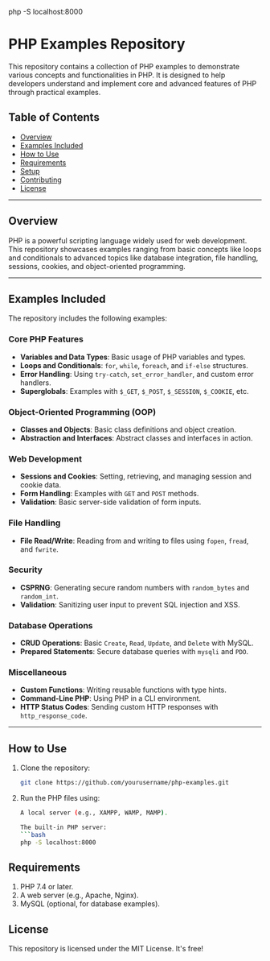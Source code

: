 php -S localhost:8000 
# PHP Examples Repository

This repository contains a collection of PHP examples to demonstrate various concepts and functionalities in PHP. It is designed to help developers understand and implement core and advanced features of PHP through practical examples.

## Table of Contents
- [Overview](#overview)
- [Examples Included](#examples-included)
- [How to Use](#how-to-use)
- [Requirements](#requirements)
- [Setup](#setup)
- [Contributing](#contributing)
- [License](#license)

---

## Overview

PHP is a powerful scripting language widely used for web development. This repository showcases examples ranging from basic concepts like loops and conditionals to advanced topics like database integration, file handling, sessions, cookies, and object-oriented programming.

---

## Examples Included

The repository includes the following examples:

### Core PHP Features
- **Variables and Data Types**: Basic usage of PHP variables and types.
- **Loops and Conditionals**: `for`, `while`, `foreach`, and `if-else` structures.
- **Error Handling**: Using `try-catch`, `set_error_handler`, and custom error handlers.
- **Superglobals**: Examples with `$_GET`, `$_POST`, `$_SESSION`, `$_COOKIE`, etc.

### Object-Oriented Programming (OOP)
- **Classes and Objects**: Basic class definitions and object creation.
- **Abstraction and Interfaces**: Abstract classes and interfaces in action.

### Web Development
- **Sessions and Cookies**: Setting, retrieving, and managing session and cookie data.
- **Form Handling**: Examples with `GET` and `POST` methods.
- **Validation**: Basic server-side validation of form inputs.

### File Handling
- **File Read/Write**: Reading from and writing to files using `fopen`, `fread`, and `fwrite`.

### Security
- **CSPRNG**: Generating secure random numbers with `random_bytes` and `random_int`.
- **Validation**: Sanitizing user input to prevent SQL injection and XSS.

### Database Operations
- **CRUD Operations**: Basic `Create`, `Read`, `Update`, and `Delete` with MySQL.
- **Prepared Statements**: Secure database queries with `mysqli` and `PDO`.

### Miscellaneous
- **Custom Functions**: Writing reusable functions with type hints.
- **Command-Line PHP**: Using PHP in a CLI environment.
- **HTTP Status Codes**: Sending custom HTTP responses with `http_response_code`.

---

## How to Use

1. Clone the repository:
   ```bash
   git clone https://github.com/yourusername/php-examples.git

2. Run the PHP files using:
    ```bash
    A local server (e.g., XAMPP, WAMP, MAMP).

    The built-in PHP server:
    ```bash
    php -S localhost:8000

## Requirements
1. PHP 7.4 or later.
2. A web server (e.g., Apache, Nginx).
3. MySQL (optional, for database examples).

## License
This repository is licensed under the MIT License. It's free!